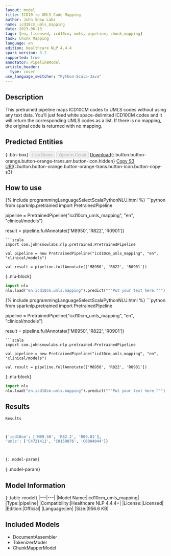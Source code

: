 ```yaml
---
layout: model
title: ICD10 to UMLS Code Mapping
author: John Snow Labs
name: icd10cm_umls_mapping
date: 2023-06-13
tags: [en, licensed, icd10cm, umls, pipeline, chunk_mapping]
task: Chunk Mapping
language: en
edition: Healthcare NLP 4.4.4
spark_version: 3.2
supported: true
annotator: PipelineModel
article_header:
  type: cover
use_language_switcher: "Python-Scala-Java"
---
```


## Description

This pretrained pipeline maps ICD10CM codes to UMLS codes without using any text data. You’ll just feed white space-delimited ICD10CM codes and it will return the corresponding UMLS codes as a list. If there is no mapping, the original code is returned with no mapping.

## Predicted Entities



{:.btn-box}
<button class="button button-orange" disabled>Live Demo</button>
<button class="button button-orange" disabled>Open in Colab</button>
[Download](https://s3.amazonaws.com/auxdata.johnsnowlabs.com/clinical/models/icd10cm_umls_mapping_en_4.4.4_3.2_1686663524227.zip){:.button.button-orange.button-orange-trans.arr.button-icon.hidden}
[Copy S3 URI](s3://auxdata.johnsnowlabs.com/clinical/models/icd10cm_umls_mapping_en_4.4.4_3.2_1686663524227.zip){:.button.button-orange.button-orange-trans.button-icon.button-copy-s3}

## How to use

<div class="tabs-box" markdown="1">
{% include programmingLanguageSelectScalaPythonNLU.html %}
```python
from sparknlp.pretrained import PretrainedPipeline

pipeline = PretrainedPipeline("icd10cm_umls_mapping", "en", "clinical/models")

result = pipeline.fullAnnotate(['M8950', 'R822', 'R0901'])
```
```scala
import com.johnsnowlabs.nlp.pretrained.PretrainedPipeline

val pipeline = new PretrainedPipeline("icd10cm_umls_mapping", "en", "clinical/models")

val result = pipeline.fullAnnotate(['M8950', 'R822', 'R0901'])
```


{:.nlu-block}
```python
import nlu
nlu.load("en.icd10cm.umls.mapping").predict("""Put your text here.""")
```

</div>

<div class="tabs-box" markdown="1">
{% include programmingLanguageSelectScalaPythonNLU.html %}
```python
from sparknlp.pretrained import PretrainedPipeline

pipeline = PretrainedPipeline("icd10cm_umls_mapping", "en", "clinical/models")

result = pipeline.fullAnnotate(['M8950', 'R822', 'R0901'])
```
```scala
import com.johnsnowlabs.nlp.pretrained.PretrainedPipeline

val pipeline = new PretrainedPipeline("icd10cm_umls_mapping", "en", "clinical/models")

val result = pipeline.fullAnnotate(['M8950', 'R822', 'R0901'])
```

{:.nlu-block}
```python
import nlu
nlu.load("en.icd10cm.umls.mapping").predict("""Put your text here.""")
```
</div>

## Results

```bash
Results



{'icd10cm': ['M89.50', 'R82.2', 'R09.01'],
'umls': ['C4721411', 'C0159076', 'C0004044']}



{:.model-param}
```

{:.model-param}
## Model Information

{:.table-model}
|---|---|
|Model Name:|icd10cm_umls_mapping|
|Type:|pipeline|
|Compatibility:|Healthcare NLP 4.4.4+|
|License:|Licensed|
|Edition:|Official|
|Language:|en|
|Size:|956.6 KB|

## Included Models

- DocumentAssembler
- TokenizerModel
- ChunkMapperModel